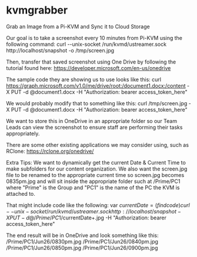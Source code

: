 # kvmgrabber
Grab an Image from a Pi-KVM and Sync it to Cloud Storage

Our goal is to take a screenshot every 10 minutes from Pi-KVM using the following command:
curl --unix-socket /run/kvmd/ustreamer.sock http://localhost/snapshot -o /tmp/screen.jpg

Then, transfer that saved screenshot using One Drive by following the tutorial found here: 
https://developer.microsoft.com/en-us/onedrive

The sample code they are showing us to use looks like this:
curl https://graph.microsoft.com/v1.0/me/drive/root:/document1.docx:/content -X PUT -d @document1.docx -H "Authorization: bearer access_token_here"

We would probably modify that to something like this:
curl /tmp/screen.jpg -X PUT -d @document1.docx -H "Authorization: bearer access_token_here"


We want to store this in OneDrive in an appropriate folder so our Team Leads can view the screenshot to ensure staff are performing their tasks appropriately.

There are some other existing applications we may consider using, such as RClone: https://rclone.org/onedrive/


Extra Tips:
We want to dynamically get the current Date & Current Time to make subfolders for our content organization. We also want the screen.jpg file to be renamed to the appropriate current time so screen.jpg becomes 0835pm.jpg and will sit inside the appropriate folder such at /Prime/PC1 where "Prime" is the Group and "PC1" is the name of the PC the KVM is attached to.

That might include code like the following:
var $currentDate = (find code)
curl --unix-socket /run/kvmd/ustreamer.sock http://localhost/snapshot  -X PUT -d @/Prime/PC1/$currentDate+.jpg -H "Authorization: bearer access_token_here"

 
 
The end result will be in OneDrive and look something like this:
/Prime/PC1/Jun26/0830pm.jpg
/Prime/PC1/Jun26/0840pm.jpg
/Prime/PC1/Jun26/0850pm.jpg
/Prime/PC1/Jun26/0900pm.jpg
